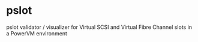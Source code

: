 # pslot
pslot validator / visualizer for Virtual SCSI and Virtual Fibre Channel slots in a PowerVM environment
